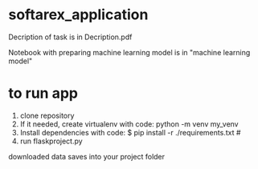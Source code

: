 # softarex_application

Decription of task is in Decription.pdf

Notebook with preparing machine learning model is in "machine learning model"
# to run app
1) clone repository
2) If it needed, create virtualenv with code: python -m venv my_venv
3) Install dependencies with code: $ pip install -r ./requirements.txt #
4) run flaskproject.py

downloaded data saves into your project folder
